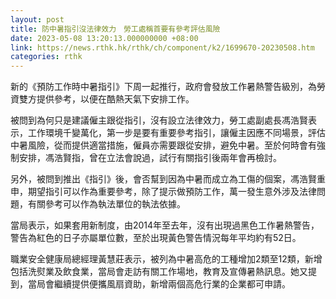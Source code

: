 ```yaml
---
layout: post
title: 防中暑指引沒法律效力　勞工處稱首要有參考評估風險
date: 2023-05-08 13:20:13.000000000 +08:00
link: https://news.rthk.hk/rthk/ch/component/k2/1699670-20230508.htm
categories: rthk
---
```


新的《預防工作時中暑指引》下周一起推行，政府會發放工作暑熱警告級別，為勞資雙方提供參考，以便在酷熱天氣下安排工作。

被問到為何只是建議僱主跟從指引，沒有設立法律效力，勞工處副處長馮浩賢表示，工作環境千變萬化，第一步是要有重要參考指引，讓僱主因應不同場景，評估中暑風險，從而提供適當措施，僱員亦需要跟從安排，避免中暑。至於何時會有強制安排，馮浩賢指，曾在立法會說過，試行有關指引後兩年會再檢討。

另外，被問到推出《指引》後，會否幫到因為中暑而成立為工傷的個案，馮浩賢重申，期望指引可以作為重要參考，除了提示做預防工作，萬一發生意外涉及法律問題，有關參考可以作為執法單位的執法依據。

當局表示，如果套用新制度，由2014年至去年，沒有出現過黑色工作暑熱警告，警告為紅色的日子亦屬單位數，至於出現黃色警告情況每年平均約有52日。

職業安全健康局總經理黃慧莊表示，被列為中暑高危的工種增加2類至12類，新增包括洗熨業及飲食業，當局會走訪有關工作場地，教育及宣傳暑熱訊息。她又提到，當局會繼續提供便攜風扇資助，新增兩個高危行業的企業都可申請。
